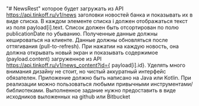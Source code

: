 "# NewsRest" 
которое будет загружать из API https://api.tinkoff.ru/v1/news заголовки новостей банка и показывать их в виде списка.
В каждом элементе списка i должен отображаться текст из поля payload[i].text. Список должен быть отсортирован по полю publicationDate по убыванию. Полученные данные должны кешироваться на клиенте. Данные должны обновляться после оттягивания (pull-to-refresh).
При нажатии на каждую новость, она должна открывать новый экран и показывать содержимое (payload.content) загруженное из API https://api.tinkoff.ru/v1/news_content?id={ payload[i].id}. Уделять много внимания дизайну не стоит, но чистый аккуратный интерфейс обязателен.
Приложение должно быть написано на Java или Kotlin. При реализации можно пользоваться любыми привычными инструментами/библиотеками.
Выполненное задание нужно предоставить в виде исходников выложенных на github или Bitbucket